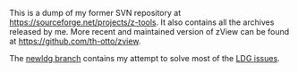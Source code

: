 This is a dump of my former SVN repository at https://sourceforge.net/projects/z-tools. It also contains all the archives released by me. More recent and maintained version of zView can be found at https://github.com/th-otto/zview.

The [newldg branch](https://github.com/mikrosk/z-tools/tree/newldg) contains my attempt to solve most of the [LDG issues](https://docs.google.com/document/d/1d8MSFrcVLW_bLnO7bhokuOTNXoM6yK2pQ8O5oyPx9oI/edit?usp=sharing).
